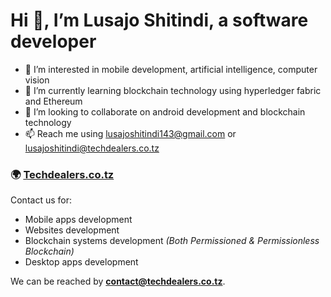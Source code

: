 
# Hi 👋, I’m Lusajo Shitindi, a software developer

- 👀 I’m interested in mobile development, artificial intelligence, computer vision
- 🌱 I’m currently learning blockchain technology using hyperledger fabric and Ethereum
- 💞️ I’m looking to collaborate on android development and blockchain technology
- 📫 Reach me using lusajoshitindi143@gmail.com or lusajoshitindi@techdealers.co.tz

### 🌍 [Techdealers.co.tz](https://www.techdealers.co.tz)
Contact us for:
  - Mobile apps development
  - Websites development
  - Blockchain systems development _(Both Permissioned & Permissionless Blockchain)_
  - Desktop apps development

We can be reached by **contact@techdealers.co.tz**.
<!---
lusajo143/lusajo143 is a ✨ special ✨ repository because its `README.md` (this file) appears on your GitHub profile.
You can click the Preview link to take a look at your changes.
--->
